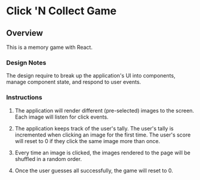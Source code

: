 # Click 'N Collect Game

## Overview

This is a memory game with React. 

### Design Notes

The design require to break up the application's UI into components, manage component state, and respond to user events.

### Instructions

1. The application will render different (pre-selected) images to the screen. Each image will listen for click events.

4. The application keeps track of the user's tally. The user's tally is incremented when clicking an image for the first time. The user's score will reset to 0 if they click the same image more than once.

5. Every time an image is clicked, the images rendered to the page will be shuffled in a random order.

6. Once the user guesses all successfully, the game will reset to 0.


